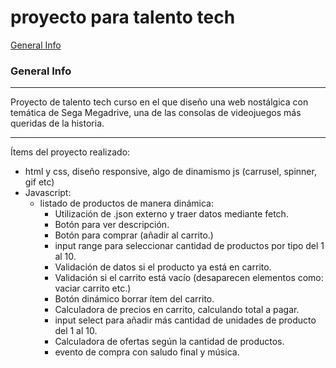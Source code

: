 # proyecto para talento tech
[General Info](#general-info)
### General Info
***
Proyecto de talento tech curso en el que diseño una web nostálgica con temática de Sega Megadrive, una de las consolas de videojuegos más queridas de la historia.
***
Ítems del proyecto realizado:
- html y css, diseño responsive, algo de dinamismo js (carrusel, spinner, gif etc)
- Javascript:</br>
  - listado de productos de manera dinámica:</br>
    - Utilización de .json externo y traer datos mediante fetch.</br>
    - Botón para ver descripción.</br>
    - Botón para comprar (añadir al carrito.)</br>
    - input range para seleccionar cantidad de productos por tipo del 1 al 10.</br>
    - Validación de datos si el producto ya está en carrito.</br>
    - Validación si el carrito está vacío (desaparecen elementos como: vaciar carrito etc.)</br>
    - Botón dinámico borrar ítem del carrito.</br>
    - Calculadora de precios en carrito, calculando total a pagar.</br>
    - input select para añadir más cantidad de unidades de producto del 1 al 10.</br>
    - Calculadora de ofertas según la cantidad de productos.</br>
    - evento de compra con saludo final y música.</br>
